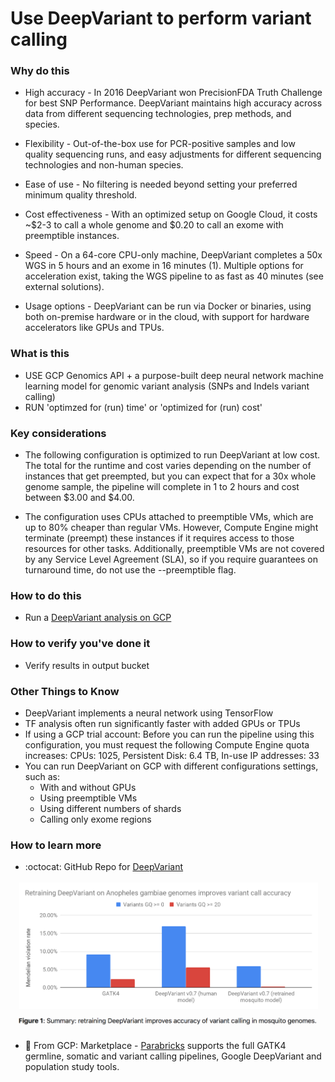 # Use DeepVariant to perform variant calling

### Why do this
  - High accuracy - In 2016 DeepVariant won PrecisionFDA Truth Challenge for best SNP Performance. DeepVariant maintains high accuracy across data from different sequencing technologies, prep methods, and species.

 - Flexibility - Out-of-the-box use for PCR-positive samples and low quality sequencing runs, and easy adjustments for different sequencing technologies and non-human species.
 - Ease of use - No filtering is needed beyond setting your preferred minimum quality threshold.
 - Cost effectiveness - With an optimized setup on Google Cloud, it costs ~$2-3 to call a whole genome and $0.20 to call an exome with preemptible instances.
 - Speed - On a 64-core CPU-only machine, DeepVariant completes a 50x WGS in 5 hours and an exome in 16 minutes (1). Multiple options for acceleration exist, taking the WGS pipeline to as fast as 40 minutes (see external solutions).
 - Usage options - DeepVariant can be run via Docker or binaries, using both on-premise hardware or in the cloud, with support for hardware accelerators like GPUs and TPUs.

### What is this
- USE GCP Genomics API + a purpose-built deep neural network machine learning model for genomic variant analysis (SNPs and Indels variant calling)
- RUN 'optimzed for (run) time' or 'optimized for (run) cost'
### Key considerations
 - The following configuration is optimized to run DeepVariant at low cost. The total for the runtime and cost varies depending on the number of instances that get preempted, but you can expect that for a 30x whole genome sample, the pipeline will complete in 1 to 2 hours and cost between $3.00 and $4.00.

 - The configuration uses CPUs attached to preemptible VMs, which are up to 80% cheaper than regular VMs. However, Compute Engine might terminate (preempt) these instances if it requires access to those resources for other tasks. Additionally, preemptible VMs are not covered by any Service Level Agreement (SLA), so if you require guarantees on turnaround time, do not use the --preemptible flag.

### How to do this
 - Run a [DeepVariant analysis on GCP](https://cloud.google.com/genomics/docs/tutorials/deepvariant)

### How to verify you've done it
 - Verify results in output bucket

### Other Things to Know
 - DeepVariant implements a neural network using TensorFlow
 - TF analysis often run significantly faster with added GPUs or TPUs
 - If using a GCP trial account:
 Before you can run the pipeline using this configuration, you must request the following Compute Engine quota increases: CPUs: 1025, Persistent Disk: 6.4 TB, In-use IP addresses: 33
  - You can run DeepVariant on GCP with different configurations settings, such as:
    - With and without GPUs
    - Using preemptible VMs
    - Using different numbers of shards
    - Calling only exome regions

### How to learn more
 - :octocat: GitHub Repo for [DeepVariant](https://github.com/google/deepvariant)

 [![DeepVariant](/images/deep-variant.png)](https://google.github.io/deepvariant/posts/2018-12-05-improved-non-human-variant-calling-using-species-specific-deepvariant-models/)
 -  📘 From GCP: Marketplace - [Parabricks](https://console.cloud.google.com/marketplace/details/parabricks/parabricks) supports the full GATK4 germline, somatic and variant calling pipelines, Google DeepVariant and population study tools.